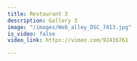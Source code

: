 ```yaml
---
title: Restaurant 3
description: Gallery 3
image: "/images/Web_alley_DSC_7413.jpg"
is_video: false
video_link: https://vimeo.com/92416761

---
```

